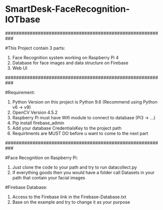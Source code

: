 # SmartDesk-FaceRecognition-IOTbase
###########################################################

#This Project contain 3 parts:
1. Face Recognition system working on Raspberry Pi 4
2. Database for face images and data structure on Firebase
3. Web UI

###########################################################

#Requirement:
1. Python Version on this project is Python 9.6 (Recommend using Python v6 -> v9) 
2. OpenCV Version 4.5.2
3. Raspberry Pi must have Wifi module to connect to database (Pi3 -> ...)
4. Pip install firebase_admin
5. Add your database CredentialsKey to the project path
6. Requirtments are MUST DO before u want to come to the next part 

###########################################################

#Face Recognition on Raspberry Pi:
1. Just clone the code to your path and try to run datacollect.py 
2. If everything goods then you would have a folder call Datasets in your path that contain your facial images

#Firebase Database:
1. Access to the Firebase link in the Firebase-Database.txt
2. Base on the example and try to change it as your purpose

